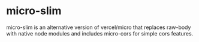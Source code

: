 # micro-slim

micro-slim is an alternative version of vercel/micro that replaces raw-body with native node modules and includes micro-cors for simple cors features.